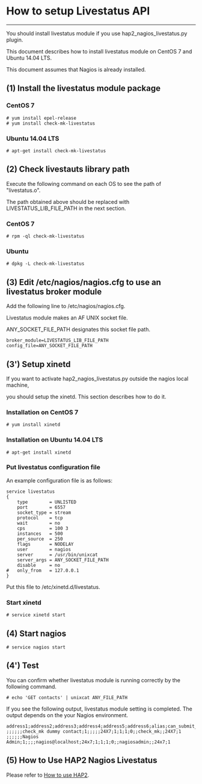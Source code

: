 # How to setup Livestatus API
-----------------------------------------------------------------------------------

You should install livestatus module if you use hap2_nagios_livestatus.py plugin.

This document describes how to install livestatus module on CentOS 7 and Ubuntu 14.04 LTS.

This document assumes that Nagios is already installed.


## (1) Install the livestatus module package

### CentOS 7

    # yum install epel-release
    # yum install check-mk-livestatus 

### Ubuntu 14.04 LTS

    # apt-get install check-mk-livestatus

## (2) Check livestauts library path

Execute the following command on each OS to see the path of "livestatus.o".

The path obtained above should be replaced with LIVESTATUS_LIB_FILE_PATH in the next section.

### CentOS 7

    # rpm -ql check-mk-livestatus

### Ubuntu

    # dpkg -L check-mk-livestatus

## (3) Edit /etc/nagios/nagios.cfg to use an livestatus broker module

Add the following line to /etc/nagios/nagios.cfg.

Livestatus module makes an AF UNIX socket file.

ANY_SOCKET_FILE_PATH designates this socket file path.

```
broker_module=LIVESTATUS_LIB_FILE_PATH config_file=ANY_SOCKET_FILE_PATH
```

## (3') Setup xinetd

If you want to activate hap2_nagios_livestatus.py outside the nagios local machine,

you should setup the xinetd. This section describes how to do it.

### Installation on CentOS 7

    # yum install xinetd

### Installation on Ubuntu 14.04 LTS

    # apt-get install xinetd

### Put livestatus configuration file

An example configuration file is as follows:

```
service livestatus
{
	type        = UNLISTED
	port        = 6557
	socket_type = stream
	protocol    = tcp
	wait        = no
	cps         = 100 3
	instances   = 500
	per_source  = 250
	flags       = NODELAY
	user        = nagios
	server      = /usr/bin/unixcat
	server_args = ANY_SOCKET_FILE_PATH
	disable     = no
#	only_from   = 127.0.0.1
}
```

Put this file to /etc/xinetd.d/livestatus.

### Start xinetd

    # service xinetd start


## (4) Start nagios

    # service nagios start

## (4') Test

You can confirm whether livestatus module is running correctly by the following command.

    # echo 'GET contacts' | unixcat ANY_FILE_PATH

If you see the following output, livestatus module setting is completed.
The output depends on the your Nagios environment.

```
address1;address2;address3;address4;address5;address6;alias;can_submit_commands;custom_variable_names;custom_variable_values;custom_variables;email;host_notification_period;host_notifications_enabled;in_host_notification_period;in_service_notification_period;modified_attributes;modified_attributes_list;name;pager;service_notification_period;service_notifications_enabled
;;;;;;check_mk dummy contact;1;;;;;24X7;1;1;1;0;;check_mk;;24X7;1
;;;;;;Nagios Admin;1;;;;nagios@localhost;24x7;1;1;1;0;;nagiosadmin;;24x7;1
```

## (5) How to Use HAP2 Nagios Livestatus

Please refer to [How to use HAP2](./HowToUse.md).
